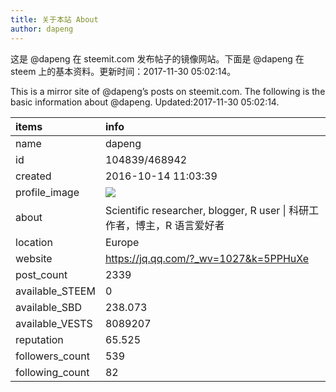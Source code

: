 ```yaml
---
title: 关于本站 About
author: dapeng
---
```


这是 @dapeng 在 steemit.com 发布帖子的镜像网站。下面是 @dapeng 在 steem 上的基本资料。更新时间：2017-11-30 05:02:14。

This is a mirror site of @dapeng’s posts on steemit.com. The following is the basic information about @dapeng. Updated:2017-11-30 05:02:14.



|items           |info                                                                                    |
|:---------------|:---------------------------------------------------------------------------------------|
|name            |dapeng                                                                                  |
|id              |104839/468942                                                                           |
|created         |2016-10-14 11:03:39                                                                     |
|profile_image   |![](http://0.gravatar.com/avatar/6fe1d4ffad212efc7985ecdd4ef9ef77?s=44&d=monsterid&r=g) |
|about           |Scientific researcher, blogger, R user &#124;  科研工作者，博主，R 语言爱好者           |
|location        |Europe                                                                                  |
|website         |https://jq.qq.com/?_wv=1027&k=5PPHuXe                                                   |
|post_count      |2339                                                                                    |
|available_STEEM |0                                                                                       |
|available_SBD   |238.073                                                                                 |
|available_VESTS |8089207                                                                                 |
|reputation      |65.525                                                                                  |
|followers_count |539                                                                                     |
|following_count |82                                                                                      |
